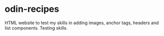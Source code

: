 # odin-recipes
HTML website to test my skills in adding images, anchor tags, headers and list components.
Testing skills.
